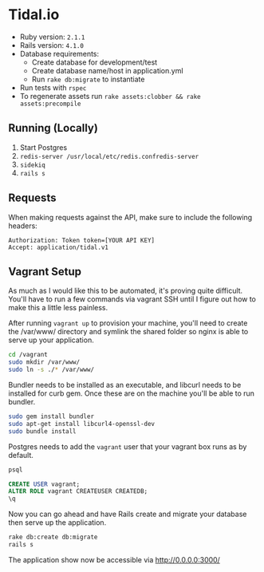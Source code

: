 # Tidal.io

- Ruby version: `2.1.1`
- Rails version: `4.1.0`
- Database requirements:
	- Create database for development/test
	- Create database name/host in application.yml
	- Run `rake db:migrate` to instantiate
- Run tests with `rspec`
- To regenerate assets run `rake assets:clobber && rake assets:precompile`

## Running (Locally)

1. Start Postgres
2. `redis-server /usr/local/etc/redis.confredis-server`
3. `sidekiq`
4. `rails s`

## Requests

When making requests against the API, make sure to include the following headers:

```http
Authorization: Token token=[YOUR API KEY]
Accept: application/tidal.v1
```

## Vagrant Setup

As much as I would like this to be automated, it's proving quite difficult. You'll have to run a few commands via vagrant SSH until I figure out how to make this a little less painless.

After running `vagrant up` to provision your machine, you'll need to create the /var/www/ directory and symlink the shared folder so nginx is able to serve up your application.
```bash
cd /vagrant
sudo mkdir /var/www/
sudo ln -s ./* /var/www/
```

Bundler needs to be installed as an executable, and libcurl needs to be installed for curb gem. Once these are on the machine you'll be able to run bundler.
```bash
sudo gem install bundler
sudo apt-get install libcurl4-openssl-dev
sudo bundle install
```

Postgres needs to add the `vagrant` user that your vagrant box runs as by default.
```bash
psql
```
```sql
CREATE USER vagrant;
ALTER ROLE vagrant CREATEUSER CREATEDB;
\q
```

Now you can go ahead and have Rails create and migrate your database then serve up the application.
```bash
rake db:create db:migrate
rails s
```

The application show now be accessible via http://0.0.0.0:3000/